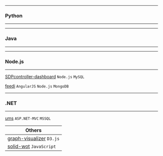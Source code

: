 
---
### Python
---


---
### Java
---


---
### Node.js
---
[SDPcontroller-dashboard](https://github.com/shovradas/SDPcontroller-dashboard) `Node.js` `MySQL`

[feedi](https://github.com/shovradas/feedi) `AngularJS` `Node.js` `MongoDB`


---
### .NET
---
[ums](https://github.com/shovradas/ums-dotnet) `ASP.NET-MVC` `MSSQL`



| Others                                                                        |
|-------------------------------------------------------------------------------|
|[graph-visualizer](https://github.com/shovradas/graph-visualizer)  `D3.js`     |
|[solid-wot](https://github.com/shovradas/solid-wot)                `JavaScript`|